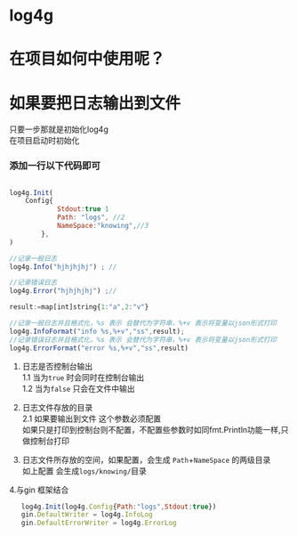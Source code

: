 # log4g

# 在项目如何中使用呢？


# 如果要把日志输出到文件<br>
 只要一步那就是初始化log4g<br>
 在项目启动时初始化<br>

### 添加一行以下代码即可

```javascript 1.8

log4g.Init(
    Config{
    		Stdout:true 1
    		Path: "logs", //2 
    		NameSpace:"knowing",//3 
    	},
)

//记录一般日志
log4g.Info("hjhjhjhj") ; //

//记录错误日志
log4g.Error("hjhjhjhj") ;//

result:=map[int]string{1:"a",2:"v"}

//记录一般日志并且格式化，%s 表示 会替代为字符串，%+v 表示将变量以json形式打印
log4g.InfoFormat("info %s,%+v","ss",result);
//记录错误日志并且格式化，%s 表示 会替代为字符串，%+v 表示将变量以json形式打印
log4g.ErrorFormat("error %s,%+v","ss",result)
```

1. 日志是否控制台输出 <br>
    1.1 当为`true` 时会同时在控制台输出<br>
    1.2 当为`false` 只会在文件中输出<br>
    
2. 日志文件存放的目录<br>
    2.1 如果要输出到文件 这个参数必须配置<br>
        如果只是打印到控制台则不配置，不配置些参数时如同fmt.Println功能一样,只做控制台打印

3. 日志文件所存放的空间，如果配置，会生成  `Path`+`NameSpace` 的两级目录<br>
  如上配置 会生成`logs/knowing/`目录 
  
4.与gin 框架结合
 ```js
    log4g.Init(log4g.Config{Path:"logs",Stdout:true})
    gin.DefaultWriter = log4g.InfoLog
    gin.DefaultErrorWriter = log4g.ErrorLog

```  
        
 
        
